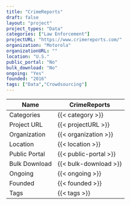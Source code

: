 ```yaml
---
title: "CrimeReports"
draft: false
layout: "project"
project_types: "Data"
categories: ["Law Enforcement"]
projectURL: "https://www.crimereports.com/"
organization: "Motorola"
organizationURL: ""
location: "U.S."
public_portal: "No"
bulk_download: "No"
ongoing: "Yes"
founded: "2016"
tags: ["Data","Crowdsourcing"]
---
```



Name                    |  CrimeReports    
------------------------|----
Categories              | {{< category >}} 
Project URL             | {{< projectURL >}} 
Organization            | {{< organization >}} 
Location                | {{< location >}} 
Public Portal           | {{< public-portal >}} 
Bulk Download           | {{< bulk-download >}} 
Ongoing                 | {{< ongoing >}} 
Founded                 | {{< founded >}} 
Tags                    | {{< tags >}} 
